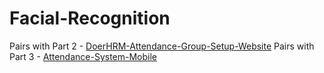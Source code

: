 # Facial-Recognition

Pairs with Part 2 - [DoerHRM-Attendance-Group-Setup-Website](https://github.com/MilkTeaKiller/DoerHRM-Attendance-Group-Setup-Website.git)
Pairs with Part 3 - [Attendance-System-Mobile](https://github.com/MilkTeaKiller/Attendance-System-Mobile.git)

